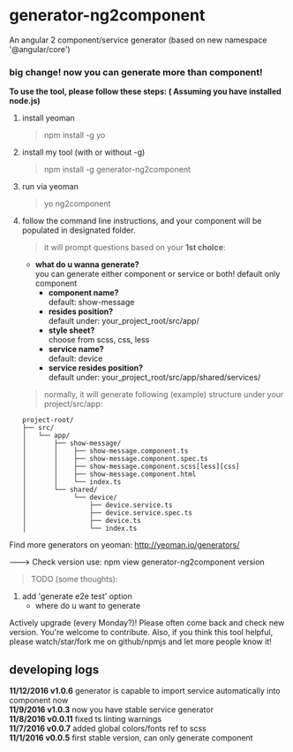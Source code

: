 # generator-ng2component
An angular 2 component/service generator (based on new namespace '@angular/core')
### big change! now you can generate more than component!  

**To use the tool, please follow these steps: ( Assuming you have installed node.js)**

1. install yeoman
    > npm install -g yo
    
2. install my tool (with or without -g)
    > npm install -g generator-ng2component
    
3. run via yeoman
    > yo ng2component
    
4. follow the command line instructions, and your component will be populated in designated folder.
    > it will prompt questions based on your **1st choice**:

    - **what do u wanna generate?**  
        you can generate either component or service or both! default only component
        - **component name?**  
            default: show-message  
        - **resides position?**  
            default under: your_project_root/src/app/  
        - **style sheet?**  
            choose from scss, css, less  
        - **service name?**  
            default: device  
        - **service resides position?**  
            default under: your_project_root/src/app/shared/services/

    > normally, it will generate following (example) structure under your project/src/app:

    ```
    project-root/
    ├── src/
    │   └── app/
    │       ├── show-message/
    │       │    ├── show-message.component.ts
    │       │    ├── show-message.component.spec.ts
    │       │    ├── show-message.component.scss[less][css]
    │       │    ├── show-message.component.html
    │       │    └── index.ts
    │       └── shared/
    │            └── device/
    │                ├── device.service.ts
    │                ├── device.service.spec.ts
    │                ├── device.ts
    │                └── index.ts
    ```

Find more generators on yeoman: http://yeoman.io/generators/

---> Check version use: npm view generator-ng2component version  

> TODO (some thoughts):  

1. add 'generate e2e test' option
    * where do u want to generate
    
Actively upgrade (every Monday?)! Please often come back and check new version. You're welcome to contribute. 
Also, if you think this tool helpful, please watch/star/fork me on github/npmjs and let more people know it!

## developing logs
**11/12/2016 v1.0.6** generator is capable to import service automatically into component now  
**11/9/2016 v1.0.3** now you have stable service generator  
**11/8/2016 v0.0.11** fixed ts linting warnings  
**11/7/2016 v0.0.7** added global colors/fonts ref to scss  
**11/1/2016 v0.0.5** first stable version, can only generate component